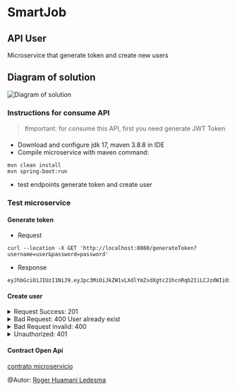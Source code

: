 # SmartJob 

## API User

Microservice that generate token and create new users

## Diagram of solution
![Diagram of solution](/solution-diagram.png")

### Instructions for consume API
> ❗Important: for consume this API, first you need generate JWT Token

- Download and configure jdk 17, maven 3.8.8 in IDE
- Compile microservice with maven command:
```
mvn clean install
mvn spring-boot:run
```
- test endpoints generate token and create user

### Test microservice 

#### Generate token
- Request
```
curl --location -X GET 'http://localhost:8080/generateToken?username=user&password=password'
```
- Response
```
eyJhbGciOiJIUzI1NiJ9.eyJpc3MiOiJkZW1vLXdlYmZsdXgtc21hcnRqb2IiLCJzdWIiOiJ1c2VyIiwicGFzc3dvcmQiOiJwYXNzd29yZCIsImV4cCI6MTczMjc0MjAzNX0.bai6jCCDaHoH3BoQvObp8zm4ZIhDr3WFs2HlzSmgC58
```
  
#### Create user

<details>
<summary>Request Success: 201</summary>

```
curl --location -v POST 'http://localhost:8080/users' \
--header 'Content-Type: application/json' \
--header 'Authorization: Bearer eyJhbGciOiJIUzI1NiJ9.eyJpc3MiOiJkZW1vLXdlYmZsdXgtc21hcnRqb2IiLCJzdWIiOiJ1c2VyIiwicGFzc3dvcmQiOiJwYXNzd29yZCIsImV4cCI6MTczMjc0MjAzNX0.bai6jCCDaHoH3BoQvObp8zm4ZIhDr3WFs2HlzSmgC58' \
--data-raw '{
           "name": "Jose",
           "email": "jose@smartjob.cl",
           "password": "1223abcd",
           "phones": [
            {
                "number": "9999999",
                "citycode": "1",
                "contrycode": "51"
            }
           ]
         }'
```
```
* upload completely sent off: 284 bytes
< HTTP/1.1 201 Created
< Content-Type: application/json
< Content-Length: 404
< Cache-Control: no-cache, no-store, max-age=0, must-revalidate
< Pragma: no-cache
< Expires: 0
< X-Content-Type-Options: nosniff
```
</details>

<details>
<summary>Bad Request: 400 User already exist</summary>

```
curl --location -v POST 'http://localhost:8080/users' \
--header 'Content-Type: application/json' \
--header 'Authorization: Bearer eyJhbGciOiJIUzI1NiJ9.eyJpc3MiOiJkZW1vLXdlYmZsdXgtc21hcnRqb2IiLCJzdWIiOiJ1c2VyIiwicGFzc3dvcmQiOiJwYXNzd29yZCIsImV4cCI6MTczMjc0MjAzNX0.bai6jCCDaHoH3BoQvObp8zm4ZIhDr3WFs2HlzSmgC58' \
--data-raw '{
           "name": "Jose",
           "email": "jose@smartjob.cl",
           "password": "1223abcd",
           "phones": [
            {
                "number": "9999999",
                "citycode": "1",
                "contrycode": "51"
            }
           ]
         }'
```
```
* upload completely sent off: 283 bytes
< HTTP/1.1 400 Bad Request
< Content-Type: application/json
< Content-Length: 37
< Cache-Control: no-cache, no-store, max-age=0, must-revalidate
< Pragma: no-cache
< Expires: 0
< X-Content-Type-Options: nosniff
< X-Frame-Options: DENY
< X-XSS-Protection: 0
< Referrer-Policy: no-referrer
<
{ [37 bytes data]
100   320  100    37  100   283    273   2089 --:--:-- --:--:-- --:--:--  2352
{"mensaje":"El correo ya registrado"}
```
</details>

<details>
<summary>Bad Request invalid: 400</summary>

```
curl --location -v POST 'http://localhost:8080/users' \
--header 'Content-Type: application/json' \
--header 'Authorization: Bearer eyJhbGciOiJIUzI1NiJ9.eyJpc3MiOiJkZW1vLXdlYmZsdXgtc21hcnRqb2IiLCJzdWIiOiJ1c2VyIiwicGFzc3dvcmQiOiJwYXNzd29yZCIsImV4cCI6MTczMjc0MjAzNX0.bai6jCCDaHoH3BoQvObp8zm4ZIhDr3WFs2HlzSmgC58' \
--data-raw '{
           "name": "Vladimir",
           "email": "vladimirsmartjob.cl",
           "password": "1223abcd",
           "phones": [
            {
                "number": "9999999",
                "citycode": "1",
                "contrycode": "51"
            }
           ]
         }'
```
```
* upload completely sent off: 290 bytes
< HTTP/1.1 400 Bad Request
< Content-Type: application/json
< Content-Length: 1378
< Cache-Control: no-cache, no-store, max-age=0, must-revalidate
< Pragma: no-cache
< Expires: 0
< X-Content-Type-Options: nosniff
```
</details>

<details>
<summary>Unauthorized: 401</summary>

```
curl --location -v POST 'http://localhost:8080/users' \
--header 'Content-Type: application/json' \
--data-raw '{
           "name": "Vladimir",
           "email": "vladimirsmartjob.cl",
           "password": "1223abcd",
           "phones": [
            {
                "number": "9999999",
                "citycode": "1",
                "contrycode": "51"
            }
           ]
         }'
```
```
* upload completely sent off: 290 bytes
< HTTP/1.1 401 Unauthorized
< WWW-Authenticate: Basic realm="Realm"
< Cache-Control: no-cache, no-store, max-age=0, must-revalidate
< Pragma: no-cache
< Expires: 0
< X-Content-Type-Options: nosniff
```
</details>

#### Contract Open Apí
[contrato microservicio](/src/main/resources/openapi.yaml)

@Autor: [Roger Huamani Ledesma](https://www.linkedin.com/in/roger-vladimir-huamani-ledesma-58887a11a/?originalSubdomain=pe)
